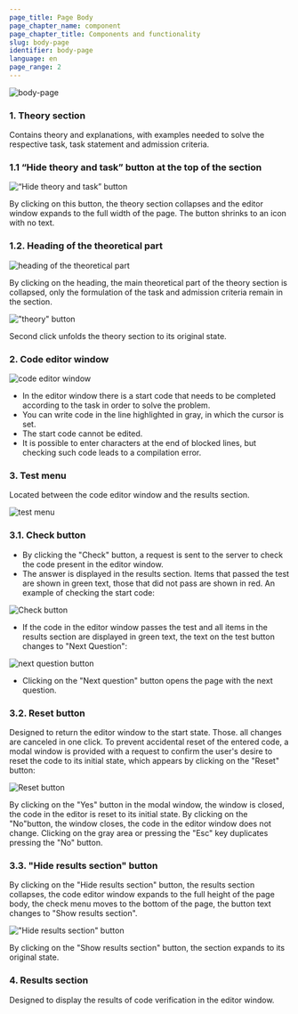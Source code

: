 ```yaml
---
page_title: Page Body
page_chapter_name: component
page_chapter_title: Components and functionality
slug: body-page
identifier: body-page
language: en
page_range: 2
---
```

![body-page](/img/body1.jpg)

### 1. Theory section​

Contains theory and explanations, with examples needed to solve the respective task, task statement and admission criteria.

### 1.1 “Hide theory and task” button at the top of the section[​](https://faq-qa.m.goit.global/ru-UA/components-and-functionality/body-page#11-%D0%BA%D0%BD%D0%BE%D0%BF%D0%BA%D0%B0-%D1%81%D0%BA%D1%80%D1%8B%D1%82%D1%8C-%D1%82%D0%B5%D0%BE%D1%80%D0%B8%D1%8E-%D0%B8-%D0%B7%D0%B0%D0%B4%D0%B0%D0%BD%D0%B8%D0%B5-%D0%B2-%D0%B2%D0%B5%D1%80%D1%85%D0%BD%D0%B5%D0%B9-%D1%87%D0%B0%D1%81%D1%82%D0%B8-%D1%80%D0%B0%D0%B7%D0%B4%D0%B5%D0%BB%D0%B0 "Прямая ссылка на этот заголовок")

![“Hide theory and task” button](/img/body2.jpg)

By clicking on this button, the theory section collapses and the editor window expands to the full width of the page. The button shrinks to an icon with no text.

### 1.2. Heading of the theoretical part

![heading of the theoretical part](/img/body3.jpg)

By clicking on the heading, the main theoretical part of the theory section is collapsed, only the formulation of the task and admission criteria remain in the section.

!["theory" button](/img/body4.jpg)

Second click unfolds the theory section to its original state.

### 2. Code editor window

![code editor window](/img/body5.jpg)

* In the editor window there is a start code that needs to be completed according to the task in order to solve the problem.
* You can write code in the line highlighted in gray, in which the cursor is set.
* The start code cannot be edited.
* It is possible to enter characters at the end of blocked lines, but checking such code leads to a compilation error.

### 3. Test menu​​

Located between the code editor window and the results section.

![test menu](/img/body6.jpg)

### 3.1. Check button​

* By clicking the "Check" button, a request is sent to the server to check the code present in the editor window.
* The answer is displayed in the results section. Items that passed the test are shown in green text, those that did not pass are shown in red. An example of checking the start code:

![Check button](/img/body7.jpg)

* If the code in the editor window passes the test and all items in the results section are displayed in green text, the text on the test button changes to "Next Question":

![next question button](/img/body8.jpg)

* Clicking on the "Next question" button opens the page with the next question.

### 3.2. Reset button​

Designed to return the editor window to the start state. Those. all changes are canceled in one click. To prevent accidental reset of the entered code, a modal window is provided with a request to confirm the user's desire to reset the code to its initial state, which appears by clicking on the "Reset" button:

![Reset button](/img/body9.jpg)

By clicking on the "Yes" button in the modal window, the window is closed, the code in the editor is reset to its initial state. By clicking on the "No"button, the window closes, the code in the editor window does not change. Clicking on the gray area or pressing the "Esc" key duplicates pressing the "No" button.

### 3.3. "Hide results section" button​

By clicking on the "Hide results section" button, the results section collapses, the code editor window expands to the full height of the page body, the check menu moves to the bottom of the page, the button text changes to "Show results section".

!["Hide results section" button](/img/body10.jpg)

By clicking on the "Show results section" button, the section expands to its original state.

### 4. Results section​

Designed to display the results of code verification in the editor window.